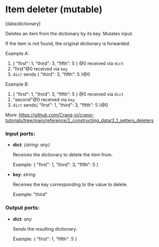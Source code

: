 # Item deleter (mutable)

[data/dictionary]

Deletes an item from the dictionary by its key.
Mutates input.

If the item is not found, the original dictionary is forwarded.

Example A:
1. { "first": 1, "third": 3, "fifth": 5 } @0 received via `dict`
2. "first"@0 received via `key`
3. `dict` sends { "third": 3, "fifth": 5 }@0

Example B:
1. { "first": 1, "third": 3, "fifth": 5 } @0 received via `dict`
2. "second"@0 received via `key`
3. `dict` sends{ "first": 1, "third": 3, "fifth": 5 }@0

More:
https://github.com/Cranq-io/cranq-tutorials/tree/main/reference/2_constructing_data/2_1_setters_deleters

### Input ports:

* __dict__: _{string: any}_

    Receives the dictionary to delete the item from.
    
    Example:
    { "first": 1, "third": 3, "fifth": 5 }



* __key__: _string_

    Receives the key corresponding to the value to delete.
    
    Example:
    "third"



### Output ports:

* __dict__: _any_

    Sends the resulting dictionary.
    
    Example:
    { "first": 1, "fifth": 5 }




